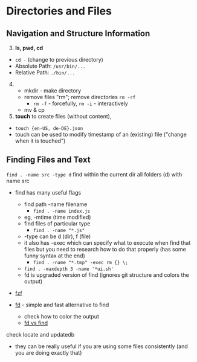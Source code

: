# Directories and Files

## Navigation and Structure Information
3. **ls, pwd, cd**
  - `cd -` (change to previous directory)
  - Absolute Path: `/usr/bin/...`
  - Relative Path: `./bin/...`
4. - mkdir - make directory
   - remove files "rm"; remove directories `rm -rf`
     - `rm -f` - forcefully, `rm -i` - interactively
   - mv & cp
5. **touch** to create files (without content),
  - `touch {en-US, de-DE}.json`
  - touch can be used to modify timestamp of an (existing) file ("change when it is touched")

## Finding Files and Text
`find . -name src -type d` find within the current dir all folders (d) with name src
- find has many useful flags
  - find path -name filename
    - `find . -name index.js`
  - eg, -mtime (time modified)
  - find files of particular type
    - `find . -name "*.js"`
  - -type can be d (dir), f (file)
  - it also has -exec which can specify what to execute when find that files but you need to research how to do that properly (has some funny syntax at the end)
    - `find . -name "*.tmp" -exec rm {} \;`
  - `find . -maxdepth 3 -name '*ui.sh'`
  - fd is upgraded version of find (ignores git structure and colors the output)

- [fzf](https://github.com/junegunn/fzf)
- [fd](https://github.com/sharkdp/fd) - simple and fast alternative to find
	- check how to color the output
	- [fd vs find](https://search.app.goo.gl/GQ2Nsqx)

check locate and updatedb
  - they can be really useful if you are using some files consistently (and you are doing exactly that)
